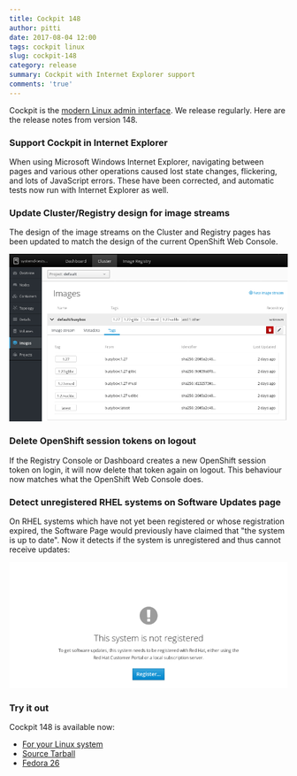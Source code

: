 ```yaml
---
title: Cockpit 148
author: pitti
date: 2017-08-04 12:00
tags: cockpit linux
slug: cockpit-148
category: release
summary: Cockpit with Internet Explorer support
comments: 'true'
---
```


Cockpit is the [modern Linux admin interface](https://cockpit-project.org/). We release regularly.
Here are the release notes from version 148.

### Support Cockpit in Internet Explorer

When using Microsoft Windows Internet Explorer, navigating between pages and
various other operations caused lost state changes, flickering, and lots of
JavaScript errors. These have been corrected, and automatic tests now run with
Internet Explorer as well.

### Update Cluster/Registry design for image streams

The design of the image streams on the Cluster and Registry pages has been
updated to match the design of the current OpenShift Web Console.

![Image Stream Tag Design](/images/registry-imagestreams-design.png)

### Delete OpenShift session tokens on logout

If the Registry Console or Dashboard creates a new OpenShift session token on
login, it will now delete that token again on logout. This behaviour now
matches what the OpenShift Web Console does.

### Detect unregistered RHEL systems on Software Updates page

On RHEL systems which have not yet been registered or whose registration
expired, the Software Page would previously have claimed that "the system is up
to date". Now it detects if the system is unregistered and thus cannot receive
updates:

![Software Updates on unregistered RHEL system](/images/updates-unregistered.png)

### Try it out

Cockpit 148 is available now:

 * [For your Linux system](https://cockpit-project.org/running.html)
 * [Source Tarball](https://github.com/cockpit-project/cockpit/releases/tag/148)
 * [Fedora 26](https://bodhi.fedoraproject.org/updates/cockpit-148-1.fc26)
